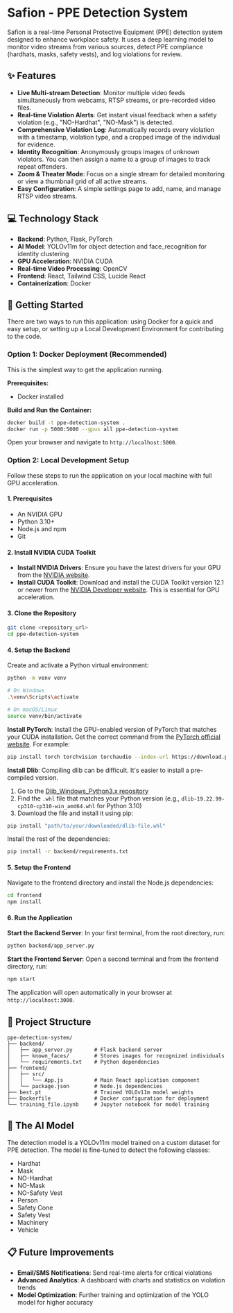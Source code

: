# Safion - PPE Detection System

Safion is a real-time Personal Protective Equipment (PPE) detection system designed to enhance workplace safety. It uses a deep learning model to monitor video streams from various sources, detect PPE compliance (hardhats, masks, safety vests), and log violations for review.

## ✨ Features

- **Live Multi-stream Detection**: Monitor multiple video feeds simultaneously from webcams, RTSP streams, or pre-recorded video files.
- **Real-time Violation Alerts**: Get instant visual feedback when a safety violation (e.g., "NO-Hardhat", "NO-Mask") is detected.
- **Comprehensive Violation Log**: Automatically records every violation with a timestamp, violation type, and a cropped image of the individual for evidence.
- **Identity Recognition**: Anonymously groups images of unknown violators. You can then assign a name to a group of images to track repeat offenders.
- **Zoom & Theater Mode**: Focus on a single stream for detailed monitoring or view a thumbnail grid of all active streams.
- **Easy Configuration**: A simple settings page to add, name, and manage RTSP video streams.

## 💻 Technology Stack

- **Backend**: Python, Flask, PyTorch
- **AI Model**: YOLOv11m for object detection and face_recognition for identity clustering
- **GPU Acceleration**: NVIDIA CUDA
- **Real-time Video Processing**: OpenCV
- **Frontend**: React, Tailwind CSS, Lucide React
- **Containerization**: Docker

## 🚀 Getting Started

There are two ways to run this application: using Docker for a quick and easy setup, or setting up a Local Development Environment for contributing to the code.

### Option 1: Docker Deployment (Recommended)

This is the simplest way to get the application running.

**Prerequisites:**
- Docker installed

**Build and Run the Container:**

```bash
docker build -t ppe-detection-system .
docker run -p 5000:5000 --gpus all ppe-detection-system
```

Open your browser and navigate to `http://localhost:5000`.

### Option 2: Local Development Setup

Follow these steps to run the application on your local machine with full GPU acceleration.

#### 1. Prerequisites

- An NVIDIA GPU
- Python 3.10+
- Node.js and npm
- Git

#### 2. Install NVIDIA CUDA Toolkit

- **Install NVIDIA Drivers**: Ensure you have the latest drivers for your GPU from the [NVIDIA website](https://www.nvidia.com/Download/index.aspx).
- **Install CUDA Toolkit**: Download and install the CUDA Toolkit version 12.1 or newer from the [NVIDIA Developer website](https://developer.nvidia.com/cuda-downloads). This is essential for GPU acceleration.

#### 3. Clone the Repository

```bash
git clone <repository_url>
cd ppe-detection-system
```

#### 4. Setup the Backend

Create and activate a Python virtual environment:

```bash
python -m venv venv

# On Windows
.\venv\Scripts\activate

# On macOS/Linux
source venv/bin/activate
```

**Install PyTorch**: Install the GPU-enabled version of PyTorch that matches your CUDA installation. Get the correct command from the [PyTorch official website](https://pytorch.org/get-started/locally/). For example:

```bash
pip install torch torchvision torchaudio --index-url https://download.pytorch.org/whl/cu121
```

**Install Dlib**: Compiling dlib can be difficult. It's easier to install a pre-compiled version.

1. Go to the [Dlib_Windows_Python3.x repository](https://github.com/z-mahmud22/Dlib_Windows_Python3.x)
2. Find the `.whl` file that matches your Python version (e.g., `dlib-19.22.99-cp310-cp310-win_amd64.whl` for Python 3.10)
3. Download the file and install it using pip:

```bash
pip install "path/to/your/downloaded/dlib-file.whl"
```

Install the rest of the dependencies:

```bash
pip install -r backend/requirements.txt
```

#### 5. Setup the Frontend

Navigate to the frontend directory and install the Node.js dependencies:

```bash
cd frontend
npm install
```

#### 6. Run the Application

**Start the Backend Server**: In your first terminal, from the root directory, run:

```bash
python backend/app_server.py
```

**Start the Frontend Server**: Open a second terminal and from the frontend directory, run:

```bash
npm start
```

The application will open automatically in your browser at `http://localhost:3000`.

## 📂 Project Structure

```
ppe-detection-system/
├── backend/
│   ├── app_server.py       # Flask backend server
│   ├── known_faces/        # Stores images for recognized individuals
│   └── requirements.txt    # Python dependencies
├── frontend/
│   ├── src/
│   │   └── App.js          # Main React application component
│   └── package.json        # Node.js dependencies
├── best.pt                 # Trained YOLOv11m model weights
├── Dockerfile              # Docker configuration for deployment
└── training_file.ipynb     # Jupyter notebook for model training
```

## 🧠 The AI Model

The detection model is a YOLOv11m model trained on a custom dataset for PPE detection. The model is fine-tuned to detect the following classes:

- Hardhat
- Mask
- NO-Hardhat
- NO-Mask
- NO-Safety Vest
- Person
- Safety Cone
- Safety Vest
- Machinery
- Vehicle

## 📋 Future Improvements

- **Email/SMS Notifications**: Send real-time alerts for critical violations
- **Advanced Analytics**: A dashboard with charts and statistics on violation trends
- **Model Optimization**: Further training and optimization of the YOLO model for higher accuracy